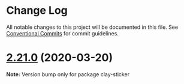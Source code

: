 # Change Log

All notable changes to this project will be documented in this file.
See [Conventional Commits](https://conventionalcommits.org) for commit guidelines.

# [2.21.0](https://github.com/liferay/clay/tree/master/packages/clay-sticker/compare/v2.20.2...v2.21.0) (2020-03-20)

**Note:** Version bump only for package clay-sticker
